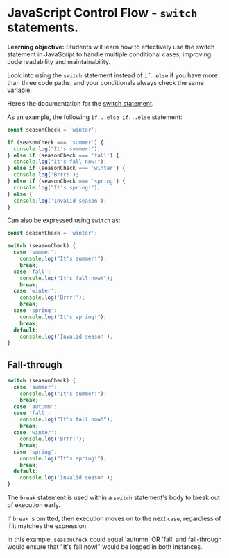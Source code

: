 # JavaScript Control Flow - `switch` statements.

**Learning objective:** Students will learn how to effectively use the switch statement in JavaScript to handle multiple conditional cases, improving code readability and maintainability.

Look into using the `switch` statement instead of `if`...`else` if you have more than three code paths, and your conditionals always check the same variable.

Here’s the documentation for the [switch statement](https://developer.mozilla.org/en-US/docs/Web/JavaScript/Reference/Statements/switch).

As an example, the following `if...else if...else` statement: 

```javascript
const seasonCheck = 'winter';

if (seasonCheck === 'summer') {
  console.log("It's summer!");
} else if (seasonCheck === 'fall') {
  console.log("It's fall now!");
} else if (seasonCheck === 'winter') {
  console.log('Brrr!');
} else if (seasonCheck === 'spring') {
  console.log("It's spring!");
} else {
  console.log('Invalid season');
}
```

Can also be expressed using `switch` as: 

```javascript
const seasonCheck = 'winter';

switch (seasonCheck) {
  case 'summer':
    console.log("It's summer!");
    break;
  case 'fall':
    console.log("It's fall now!");
    break;
  case 'winter':
    console.log('Brrr!');
    break;
  case 'spring':
    console.log("It's spring!");
    break;
  default:
    console.log('Invalid season');
}
```

## Fall-through

```javascript
switch (seasonCheck) {
  case 'summer':
    console.log("It's summer!");
    break;
  case 'autumn':
  case 'fall':
    console.log("It's fall now!");
    break;
  case 'winter':
    console.log('Brrr!');
    break;
  case 'spring':
    console.log("It's spring!");
    break;
  default:
    console.log('Invalid season');
}
```

The `break` statement is used within a `switch` statement's body to break out of execution early. 

If `break` is omitted, then execution moves on to the next `case`, regardless of if it matches the expression. 

In this example, `seasonCheck` could equal 'autumn' OR 'fall' and fall-through would ensure that "It's fall now!" would be logged in both instances. 